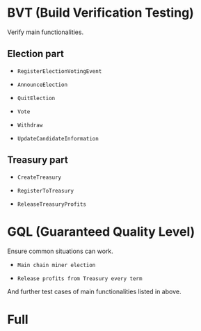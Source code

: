 # BVT (Build Verification Testing)

Verify main functionalities.

## Election part

- `RegisterElectionVotingEvent`

- `AnnounceElection`

- `QuitElection`

- `Vote`

- `Withdraw`

- `UpdateCandidateInformation`

## Treasury part

- `CreateTreasury`

- `RegisterToTreasury`

- `ReleaseTreasuryProfits`

# GQL (Guaranteed Quality Level)

Ensure common situations can work.

- `Main chain miner election`

- `Release profits from Treasury every term`

And further test cases of main functionalities listed in above.

# Full
